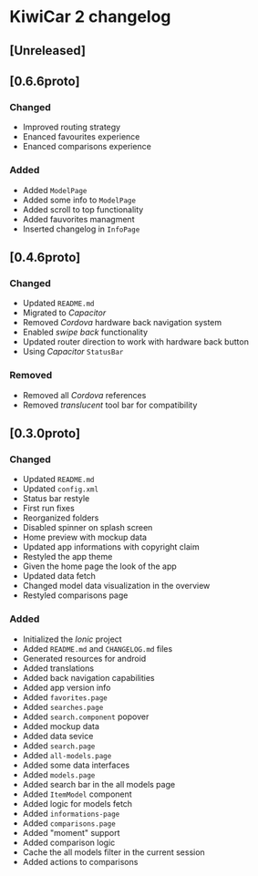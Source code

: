 # KiwiCar 2 changelog

## [Unreleased]

## [0.6.6proto]
### Changed
- Improved routing strategy
- Enanced favourites experience
- Enanced comparisons experience

### Added
- Added `ModelPage`
- Added some info to `ModelPage`
- Added scroll to top functionality
- Added fauvorites managment
- Inserted changelog in `InfoPage`

## [0.4.6proto]
### Changed
- Updated `README.md`
- Migrated to _Capacitor_
- Removed _Cordova_ hardware back navigation system
- Enabled _swipe back_ functionality
- Updated router direction to work with hardware back button
- Using _Capacitor_ `StatusBar`

### Removed
- Removed all _Cordova_ references
- Removed _translucent_ tool bar for compatibility

## [0.3.0proto]
### Changed
- Updated `README.md`
- Updated `config.xml`
- Status bar restyle
- First run fixes
- Reorganized folders
- Disabled spinner on splash screen
- Home preview with mockup data
- Updated app informations with copyright claim
- Restyled the app theme
- Given the home page the look of the app
- Updated data fetch
- Changed model data visualization in the overview
- Restyled comparisons page

### Added
- Initialized the _Ionic_ project
- Added `README.md` and `CHANGELOG.md` files
- Generated resources for android
- Added translations
- Added back navigation capabilities
- Added app version info
- Added `favorites.page`
- Added `searches.page`
- Added `search.component` popover
- Added mockup data
- Added data sevice
- Added `search.page`
- Added `all-models.page`
- Added some data interfaces
- Added `models.page`
- Added search bar in the all models page
- Added `ItemModel` component
- Added logic for models fetch
- Added `informations-page`
- Added `comparisons.page`
- Added "moment" support
- Added comparison logic
- Cache the all models filter in the current session
- Added actions to comparisons
